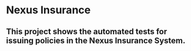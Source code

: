 # Nexus Insurance

## This project shows the automated tests for issuing policies in the Nexus Insurance System.